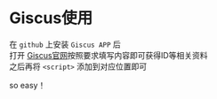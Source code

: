 # Giscus使用
在 `github` 上安装 `Giscus APP` 后  
打开 [Giscus官网](https://giscus.app/zh-CN)按照要求填写内容即可获得ID等相关资料  
之后再将 `<script>` 添加到对应位置即可  

so easy！